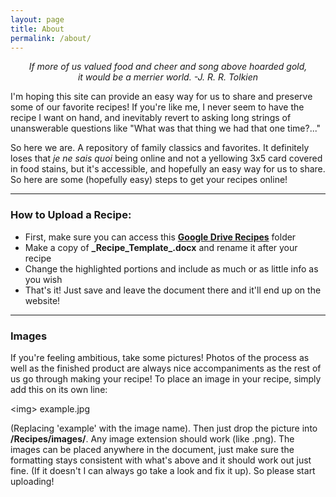 ```yaml
---
layout: page
title: About
permalink: /about/
---
```



<p style="text-align: center;"><em>If more of us valued food and cheer and song above hoarded gold,<br /> it would be a merrier world.
-J. R. R. Tolkien</em>
</p>

I'm hoping this site can provide an easy way for us to share and preserve some of our favorite recipes! If you're like me, I never seem to have the recipe I want on hand, and inevitably revert to asking long strings of unanswerable questions like "What was that thing we had that one time?..."

So here we are. A repository of family classics and favorites. It definitely loses that  *je ne sais quoi* being online and not a yellowing 3x5 card covered in food stains, but it's accessible, and hopefully an easy way for us to share. So here are some (hopefully easy) steps to get your recipes online!

***

### How to Upload a Recipe:

- First, make sure you can access this **[Google Drive Recipes](https://drive.google.com/open?id=1Cy4220EerEKfIJFyoO2B7DD2xV7bGXBm "Link to Recipes Folder")** folder
- Make a copy of **\_Recipe_Template_.docx** and rename it after your recipe
- Change the highlighted portions and include as much or as little info as you wish
- That's it! Just save and leave the document there and it'll end up on the website!

***

### Images

If you're feeling ambitious, take some pictures! Photos of the process as well as the finished product are always nice accompaniments as the rest of us go through making your recipe! To place an image in your recipe, simply add this on its own line:

\<img\> example.jpg

(Replacing 'example' with the image name). Then just drop the picture into **/Recipes/images/**. Any image extension should work (like .png). The images can be placed anywhere in the document, just make sure the formatting stays consistent with what's above and it should work out just fine. (If it doesn't I can always go take a look and fix it up). So please start uploading!
